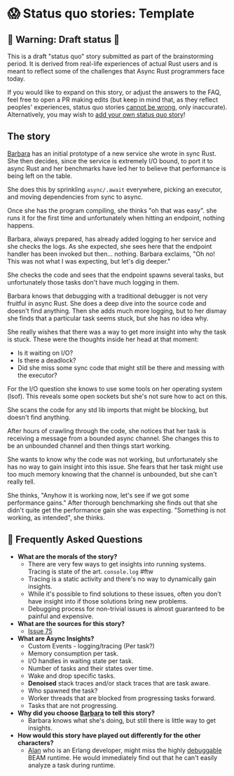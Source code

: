 # 😱 Status quo stories: Template

## 🚧 Warning: Draft status 🚧

This is a draft "status quo" story submitted as part of the brainstorming period. It is derived from real-life experiences of actual Rust users and is meant to reflect some of the challenges that Async Rust programmers face today. 

If you would like to expand on this story, or adjust the answers to the FAQ, feel free to open a PR making edits (but keep in mind that, as they reflect peoples' experiences, status quo stories [cannot be wrong], only inaccurate). Alternatively, you may wish to [add your own status quo story][htvsq]!

## The story

[Barbara] has an initial prototype of a new service she wrote in sync Rust. She then decides, since the service is extremely I/O bound, to port it to async Rust and her benchmarks have led her to believe that performance is being left on the table.

She does this by sprinkling `async/.await` everywhere, picking an executor, and moving dependencies from sync to async.

Once she has the program compiling, she thinks "oh that was easy". she runs it for the first time and unfortunately when hitting an endpoint, nothing happens.

Barbara, always prepared, has already added logging to her service and she checks the logs. As she expected, she sees here that the endpoint handler has been invoked but then... nothing. Barbara exclaims, "Oh no! This was not what I was expecting, but let's dig deeper." 

She checks the code and sees that the endpoint spawns several tasks, but unfortunately those tasks don't have much logging in them.

Barbara knows that debugging with a traditional debugger is not very fruitful in async Rust. She does a deep dive into the source code and doesn't find anything. Then she adds much more logging, but to her dismay she finds that a particular task seems stuck, but she has no idea why.

She really wishes that there was a way to get more insight into why the task is stuck. These were the thoughts inside her head at that moment:
* Is it waiting on I/O?
* Is there a deadlock?
* Did she miss some sync code that might still be there and messing with the executor?

For the I/O question she knows to use some tools on her operating system (lsof). This reveals some open sockets but she's not sure how to act on this.

She scans the code for any std lib imports that might be blocking, but doesn't find anything.

After hours of crawling through the code, she notices that her task is receiving a message from a bounded async channel. She changes this to be an unbounded channel and then things start working.

She wants to know why the code was not working, but unfortunately she has no way to gain insight into this issue. She fears that her task might use too much memory knowing that the channel is unbounded, but she can't really tell.

She thinks, "Anyhow it is working now, let's see if we got some performance gains." After thorough benchmarking she finds out that she didn't quite get the performance gain she was expecting. "Something is not working, as intended", she thinks.

## 🤔 Frequently Asked Questions

* **What are the morals of the story?**
    * There are very few ways to get insights into running systems. Tracing is state of the art. `console.log` #ftw
    * Tracing is a static activity and there's no way to dynamically gain insights.
    * While it's possible to find solutions to these issues, often you don't have insight into if those solutions bring new problems.
    * Debugging process for non-trivial issues is almost guaranteed to be painful and expensive.
* **What are the sources for this story?**
    * [Issue 75](https://github.com/rust-lang/wg-async-foundations/issues/75)
* **What are Async Insights?**
    * Custom Events - logging/tracing (Per task?)
    * Memory consumption per task.
    * I/O handles in waiting state per task.
    * Number of tasks and their states over time.
    * Wake and drop specific tasks.
    * **Denoised** stack traces and/or stack traces that are task aware.
    * Who spawned the task?
    * Worker threads that are blocked from progressing tasks forward.
    * Tasks that are not progressing.
* **Why did you choose [Barbara] to tell this story?**
    * Barbara knows what she's doing, but still there is little way to get insights.
* **How would this story have played out differently for the other characters?**
    * [Alan] who is an Erlang developer, might miss the highly [debuggable](https://youtu.be/JvBT4XBdoUE) BEAM runtime. He would immediately find out that he can't easily analyze a task during runtime.

[character]: ../characters.md
[status quo stories]: ./status_quo.md
[Alan]: ../characters/alan.md
[Grace]: ../characters/grace.md
[Niklaus]: ../characters/niklaus.md
[Barbara]: ../characters/barbara.md
[htvsq]: ../how_to_vision/status_quo.md
[cannot be wrong]: ../how_to_vision/comment.md#comment-to-understand-or-improve-not-to-negate-or-dissuade
